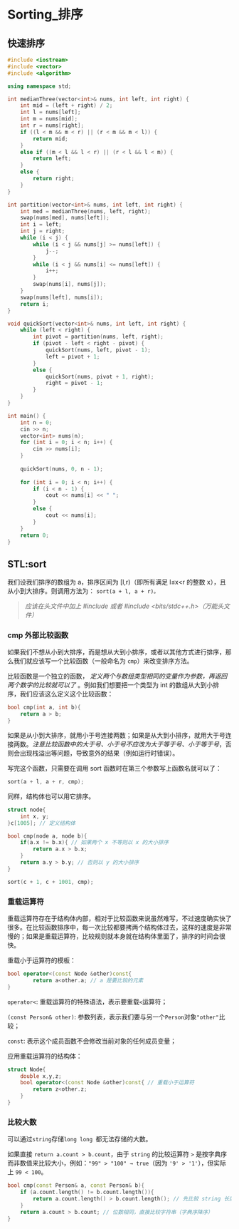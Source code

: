 # Sorting_排序

## 快速排序

```C++
#include <iostream>
#include <vector>
#include <algorithm>  

using namespace std;

int medianThree(vector<int>& nums, int left, int right) {
    int mid = (left + right) / 2;
    int l = nums[left];
    int m = nums[mid];
    int r = nums[right];
    if ((l < m && m < r) || (r < m && m < l)) {
        return mid;
    }
    else if ((m < l && l < r) || (r < l && l < m)) {
        return left;
    }
    else {
        return right;
    }
}

int partition(vector<int>& nums, int left, int right) {
    int med = medianThree(nums, left, right);
    swap(nums[med], nums[left]);
    int i = left;
    int j = right;
    while (i < j) {
        while (i < j && nums[j] >= nums[left]) {
            j--;
        }
        while (i < j && nums[i] <= nums[left]) {
            i++;
        }
        swap(nums[i], nums[j]);
    }
    swap(nums[left], nums[i]);
    return i;
}

void quickSort(vector<int>& nums, int left, int right) {
    while (left < right) {
        int pivot = partition(nums, left, right);
        if (pivot - left < right - pivot) {
            quickSort(nums, left, pivot - 1);
            left = pivot + 1;
        }
        else {
            quickSort(nums, pivot + 1, right);
            right = pivot - 1;
        }
    }
}

int main() {
    int n = 0;
    cin >> n;
    vector<int> nums(n);
    for (int i = 0; i < n; i++) {
        cin >> nums[i];
    }
    
    quickSort(nums, 0, n - 1);
    
    for (int i = 0; i < n; i++) {
        if (i < n - 1) {
            cout << nums[i] << " ";
        }
        else {
            cout << nums[i];
        }
    }
    return 0;
}
```



## STL:sort

我们设我们排序的数组为 a，排序区间为 [l,r)（即所有满足 l≤x<r 的整数 x），且从小到大排序。则调用方法为：
`sort(a + l, a + r)。`

> *应该在头文件中加上 #include <algorithm> 或者 #include <bits/stdc++.h>（万能头文件）*

### cmp 外部比较函数

如果我们不想从小到大排序，而是想从大到小排序，或者以其他方式进行排序，那么我们就应该写一个比较函数（一般命名为 `cmp`）来改变排序方法。

比较函数是一个独立的函数， *定义两个与数组类型相同的变量作为参数，再返回两个数字的比较就可以了* 。例如我们想要把一个类型为 int 的数组从大到小排序，我们应该这么定义这个比较函数：

```C++
bool cmp(int a, int b){
	return a > b;
}
```
如果是从小到大排序，就用小于号连接两数；如果是从大到小排序，就用大于号连接两数。*注意比较函数中的大于号、小于号不应改为大于等于号、小于等于号*，否则会出现栈溢出等问题，导致意外的结果（例如运行时错误）。

写完这个函数，只需要在调用 sort 函数时在第三个参数写上函数名就可以了：
```c++
sort(a + l, a + r, cmp);
```

同样，结构体也可以用它排序。

```c++
struct node{
	int x, y;
}c[1005]; // 定义结构体

bool cmp(node a, node b){
	if(a.x != b.x){ // 如果两个 x 不等则以 x 的大小排序
		return a.x > b.x;
	}
	return a.y > b.y; // 否则以 y 的大小排序
}

sort(c + 1, c + 1001, cmp);

```

### 重载运算符

重载运算符存在于结构体内部，相对于比较函数来说虽然难写，不过速度确实快了很多。在比较函数排序中，每一次比较都要拷两个结构体过去，这样的速度是非常慢的；如果是重载运算符，比较规则就本身就在结构体里面了，排序的时间会很快。

重载小于运算符的模板：

```c++
bool operator<(const Node &other)const{
		return a<other.a; // a 是要比较的元素
}
```

`operator<`: 重载运算符的特殊语法，表示要重载`<`运算符；

`(const Person& other)`: 参数列表，表示我们要与另一个`Person`对象`"other"`比较；

`const`: 表示这个成员函数不会修改当前对象的任何成员变量；

应用重载运算符的结构体：

```c++
struct Node{
	double x,y,z;
	bool operator<(const Node &other)const{ // 重载小于运算符
		return z<other.z;
	}
} 
```

### 比较大数

可以通过`string`存储`long long `都无法存储的大数。

如果直接 `return a.count > b.count`，由于 `string` 的比较运算符 `>` 是按字典序而非数值来比较大小，例如：`"99" > "100" → true`（因为 ``'9' > '1'``），但实际上 `99 < 100`。

```c++
bool cmp(const Person& a, const Person& b){
    if (a.count.length() != b.count.length()){
        return a.count.length() > b.count.length(); // 先比较 string 长度（即数字位数）
    }
    return a.count > b.count; // 位数相同，直接比较字符串（字典序降序）
}
```




